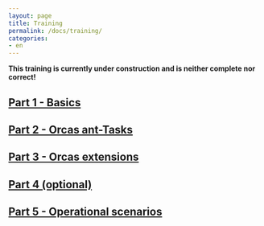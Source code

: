 ```yaml
---
layout: page
title: Training
permalink: /docs/training/
categories: 
- en
---
```


**This training is currently under construction and is neither complete nor correct!**

## [Part 1 - Basics]({{site.baseurl}}/docs/training_part1_1)

## [Part 2 - Orcas ant-Tasks]({{site.baseurl}}/docs/training_part2_1)

## [Part 3 - Orcas extensions]({{site.baseurl}}/docs/training_part3_1)

## [Part 4 (optional)]({{site.baseurl}}/docs/training_part4)

## [Part 5 - Operational scenarios]({{site.baseurl}}/docs/training_part5)

